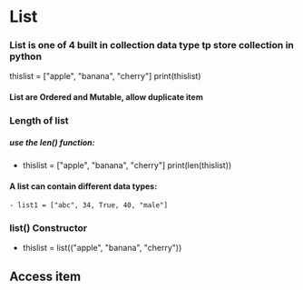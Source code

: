 # List
### List is one of 4 built in collection data type tp store collection in python

thislist = ["apple", "banana", "cherry"]
print(thislist)
#### List are Ordered and Mutable, allow duplicate item

### Length of list
  ##### use the len() function:
   - thislist = ["apple", "banana", "cherry"]
        print(len(thislist))

#### A list can contain different data types:
    - list1 = ["abc", 34, True, 40, "male"]

 
### list() Constructor
   - thislist = list(("apple", "banana", "cherry"))


## Access item